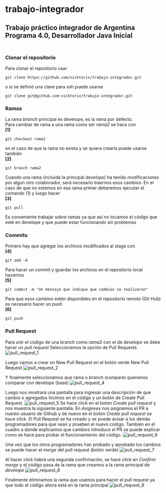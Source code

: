 # trabajo-integrador
## Trabajo práctico integrador de Argentina Programa 4.0, Desarrollador Java Inicial<br><br>

### Clonar el repositorio
Para clonar el repositorio usar
```
git clone https://github.com/vicktorix/trabajo-integrador.git
```

o si se definió una clave para ssh puede usarse
```
git clone git@github.com:vicktorix/trabajo-integrador.git
```

### Ramas
La rama _branch_ principal es develope, es la rama por defecto.<br>
Para cambiar de rama a una rama como ser _rama2_ se hace con<br>
**[1]**
```
git checkout rama2
```
en el caso de que la rama no exista y se quiera crearla puede usarse también<br>
**[2]**
```
git branch rama2
```
Cuando una rama (incluida la principal _develope_) ha tenido modificaciones por algun otro colaborador, será necesario traernos esos cambios.
En el caso de que no estemos en esa rama primer deberemos ejecutar el comando (1) y luego hacer<br>
**[3]**
```
git pull
```

Es conveniente trabajar sobre ramas ya que así no tocamos el código que esté en develope y que puede estar funcionando sin problemas

### Commits
Primero hay que agregar los archivos modificados al stage con<br>
**[4]**
```
git add -A
```
Para hacer un commit y guardar los archivos en el repositorio local hacemos<br>
**[5]**
```
git commit -m "Un mensaje que indique que cambios se realizaron"
```
Para que esos cambios estén disponibles en el repositorio remoto (Git Hub) es necesario hacer un push<br>
**[6]**
```
git push
```

### Pull Request
Para unir el código de una branch como _rama2_ con el de _develope_ se debe hacer un _pull request_ 
Seleccionamos la opción de Pull Requests
![pull_request_1](https://user-images.githubusercontent.com/3047053/229970877-cb50a84b-603d-4d3d-aecd-4190fd8edf51.png)

Luego vamos a crear un New Pull Request en el botón verde New Pull Request
![pull_request_2](https://user-images.githubusercontent.com/3047053/229971040-d2a5ba32-4810-4f69-9cf9-f246a2fde369.png)

Y finalmente seleccionamos que rama o _branch_ (compare) queremos comparar con develope (base)
![pull_request_4](https://user-images.githubusercontent.com/3047053/229977587-27822b69-6d1c-4240-92b3-540c4f939dbd.png)

Luego nos mostrará una pantalla para ingresar una descripción de que cambio o agregados hicimos en el código y un botón de Create Pull Request.
![pull_request_5](https://user-images.githubusercontent.com/3047053/229977637-47f07c10-f85b-4cce-801e-3973006b7fe6.png)
Se hace click en el botón _Create pull request_ y nos muestra la siguiente pantalla.
En _Asignees_ nos asignamos el PR a nuesto usuario de Github y de nuevo en el botón _Create pull request_ se hace click. El Pull Request se ha creado y se puede avisar a los demás programadores para que vean y prueben el nuevo código. También en el cuadro a donde explicamos que cambios introduce el PR se puede explicar como se hace para probar el funcionamiento del código. 
![pull_request_6](https://user-images.githubusercontent.com/3047053/229977661-d79b1f4c-a4c3-472c-a402-a0538d6ad8b8.png)

Una vez que los otros programadores han probado y aprobado los cambios se puede hacer el _merge_ del pull request (botón verde)
![pull_request_7](https://user-images.githubusercontent.com/3047053/229978418-6576f208-db67-45bc-99ce-dbc536ddbd8e.png)

Al hacer click habrá una segunda confirmación, se hace click en _Confirm merge_ y el código pasa de la rama que creamos a la rama principal de _develope_
![pull_request_8](https://user-images.githubusercontent.com/3047053/229978527-7522bb3f-37d5-4679-b316-93d3722bfa66.png)

Finalmente eliminamos la rama que usamos para hacer el pull request ya que todo el código ahora está en la rama principal
![pull_request_9](https://user-images.githubusercontent.com/3047053/229978692-1f7417c9-fb80-4bcb-898b-44151c6fc0fb.png)
